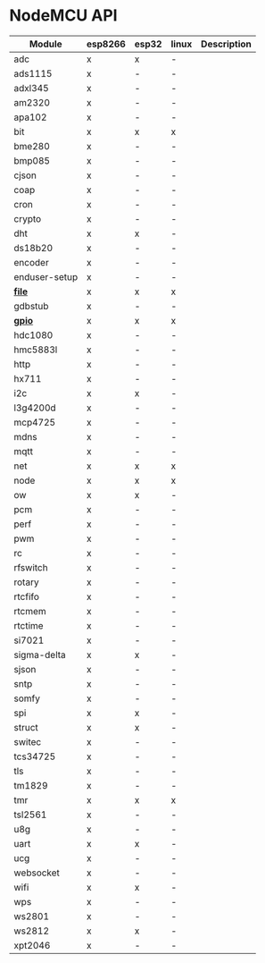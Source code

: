 # NodeMCU API
| Module | esp8266 | esp32 | linux | Description |
| --- | --- | --- | --- | -- |
| adc | x | x | - | 
| ads1115 | x | - | - | 
| adxl345 | x | - | - | 
| am2320 | x | - | - | 
| apa102 | x | - | - | 
| bit | x | x | x | 
| bme280 | x | - | - | 
| bmp085 | x | - | - | 
| cjson | x | - | - | 
| coap | x | - | - | 
| cron | x | - | - | 
| crypto | x | - | - | 
| dht | x | x | - | 
| ds18b20 | x | - | - | 
| encoder | x | - | - | 
| enduser-setup | x | - | - | 
| **[file](handbook/en/modules/file.md)** | x | x | x | 
| gdbstub | x | - | - | 
| **[gpio](handbook/en/modules/gpio.md)** | x | x | x | 
| hdc1080 | x | - | - | 
| hmc5883l | x | - | - | 
| http | x | - | - | 
| hx711 | x | - | - | 
| i2c | x | x | - | 
| l3g4200d | x | - | - | 
| mcp4725 | x | - | - | 
| mdns | x | - | - | 
| mqtt | x | - | - | 
| net | x | x | x | 
| node | x | x | x | 
| ow | x | x | - | 
| pcm | x | - | - | 
| perf | x | - | - | 
| pwm | x | - | - | 
| rc | x | - | - | 
| rfswitch | x | - | - | 
| rotary | x | - | - | 
| rtcfifo | x | - | - | 
| rtcmem | x | - | - | 
| rtctime | x | - | - | 
| si7021 | x | - | - | 
| sigma-delta | x | x | - | 
| sjson | x | - | - | 
| sntp | x | - | - | 
| somfy | x | - | - | 
| spi | x | x | - | 
| struct | x | x | - | 
| switec | x | - | - | 
| tcs34725 | x | - | - | 
| tls | x | - | - | 
| tm1829 | x | - | - | 
| tmr | x | x | x | 
| tsl2561 | x | - | - | 
| u8g | x | - | - | 
| uart | x | x | - | 
| ucg | x | - | - | 
| websocket | x | - | - | 
| wifi | x | x | - | 
| wps | x | - | - | 
| ws2801 | x | - | - | 
| ws2812 | x | x | - | 
| xpt2046 | x | - | - | 
